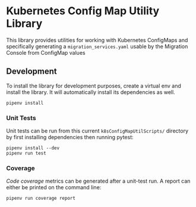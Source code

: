 # Kubernetes Config Map Utility Library

This library provides utilities for working with Kubernetes ConfigMaps and specifically generating a `migration_services.yaml` usable by the Migration Console from ConfigMap values 

## Development

To install the library for development purposes, create a virtual env and install the library. It will automatically install its dependencies as well.

```shell
pipenv install
```

### Unit Tests

Unit tests can be run from this current `k8sConfigMapUtilScripts/` directory by first installing dependencies then running pytest:

```shell
pipenv install --dev
pipenv run test
```

### Coverage

_Code coverage_ metrics can be generated after a unit-test run. A report can either be printed on the command line:

```shell
pipenv run coverage report
```
